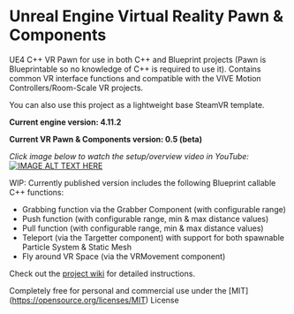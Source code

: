 # Unreal Engine Virtual Reality Pawn & Components

UE4 C++ VR Pawn for use in both C++ and Blueprint projects (Pawn is Blueprintable so no knowledge of C++ is required to use it). Contains common VR interface functions and compatible with the VIVE Motion Controllers/Room-Scale VR projects.

You can also use this project as a lightweight base SteamVR template.

**Current engine version: 4.11.2**

**Current VR Pawn & Components version: 0.5 (beta)**

*Click image below to watch the setup/overview video in YouTube:*
[![IMAGE ALT TEXT HERE](https://img.youtube.com/vi/QFaPWG1H8TM/0.jpg)](https://www.youtube.com/watch?v=QFaPWG1H8TM?vq=hd1080)

WIP: Currently published version includes the following Blueprint callable C++ functions:
  - Grabbing function via the Grabber Component (with configurable range)
  - Push function (with configurable range, min & max distance values)
  - Pull function (with configurable range, min & max distance values)
  - Teleport (via the Targetter component) with support for both spawnable Particle System & Static Mesh
  - Fly around VR Space (via the VRMovement component)


Check out the [project wiki](https://github.com/1runeberg/VR_CPP/wiki) for detailed instructions.

Completely free for personal and commercial use under the [MIT] (https://opensource.org/licenses/MIT) License

